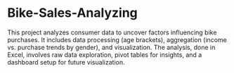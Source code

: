 # Bike-Sales-Analyzing
This project analyzes consumer data to uncover factors influencing bike purchases. It includes data processing (age brackets), aggregation (income vs. purchase trends by gender), and visualization. The analysis, done in Excel, involves raw data exploration, pivot tables for insights, and a dashboard setup for future visualization.
